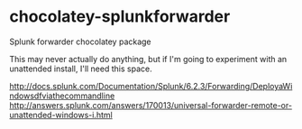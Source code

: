 # chocolatey-splunkforwarder
Splunk forwarder chocolatey package

This may never actually do anything, but if I'm going to experiment with an unattended install, I'll need this space.

http://docs.splunk.com/Documentation/Splunk/6.2.3/Forwarding/DeployaWindowsdfviathecommandline
http://answers.splunk.com/answers/170013/universal-forwarder-remote-or-unattended-windows-i.html
